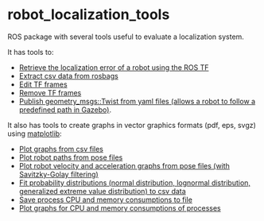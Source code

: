 robot_localization_tools
========================

ROS package with several tools useful to evaluate a localization system.

It has tools to:
- [Retrieve the localization error of a robot using the ROS TF](launch/robot_localization_error.launch)
- [Extract csv data from rosbags](tools/bag2csv.sh)
- [Edit TF frames](tools/change_tf.py)
- [Remove TF frames](tools/remove_tf.py)
- [Publish geometry_msgs::Twist from yaml files (allows a robot to follow a predefined path in Gazebo)](launch/twist_publisher.launch).

It also has tools to create graphs in vector graphics formats (pdf, eps, svgz) using [matplotlib](http://matplotlib.org/):
- [Plot graphs from csv files](tools/graph_plotter.py)
- [Plot robot paths from pose files](tools/path_plotter.py)
- [Plot robot velocity and acceleration graphs from pose files (with Savitzky-Golay filtering)](tools/path_velocity_and_acceleration_plotter.py)
- [Fit probability distributions (normal distribution, lognormal distribution, generalized extreme value distribution) to csv data](tools/probability_distribution_plotter.py)
- [Save process CPU and memory consumptions to file](tools/process_monitor.sh)
- [Plot graphs for CPU and memory consumptions of processes](tools/generate_process_monitor_graphs.sh)

